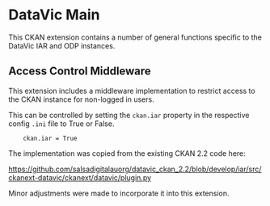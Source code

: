 # DataVic Main

This CKAN extension contains a number of general functions specific to the DataVic IAR and ODP instances.

## Access Control Middleware

This extension includes a middleware implementation to restrict access to the CKAN instance for non-logged in users.

This can be controlled by setting the `ckan.iar` property in the respective config `.ini` file to True or False.

        ckan.iar = True

The implementation was copied from the existing CKAN 2.2 code here:

https://github.com/salsadigitalauorg/datavic_ckan_2.2/blob/develop/iar/src/ckanext-datavic/ckanext/datavic/plugin.py

Minor adjustments were made to incorporate it into this extension.
